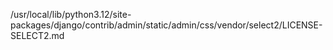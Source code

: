 /usr/local/lib/python3.12/site-packages/django/contrib/admin/static/admin/css/vendor/select2/LICENSE-SELECT2.md